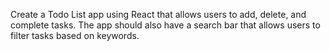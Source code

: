 Create a Todo List app using React that allows users to add, delete, and complete tasks.
The app should also have a search bar that allows users to filter tasks based on keywords.
